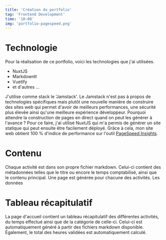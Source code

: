 ```yaml
---
title: 'Création du portfolio'
tag: 'Frontend Development'
time: '10:00'
img: 'portfolio-pagespeed.png'
---
```


# Technologie

Pour la réalisation de ce portfolio, voici les technologies que j'ai utilisées.

- NuxtJS
- MarkdownIt
- Vuetify
- et d'autres ...


J'utilise comme stack le 'Jamstack'. Le Jamstack n'est pas à propos de technologies spécifiques mais plutôt une nouvelle
manière de construire des sites web qui permet d'avoir de meilleurs performances, une sécurité plus élevée ainsi qu'une
meilleure expérience développeur. Pourquoi attendre la construction de pages en direct quand on peut les générer à
l'avance ? Pour ce faire, j'ai utilisé NuxtJS qui m'a permis de générer un site statique qui peut ensuite être facilement déployé.
Grâce à cela, mon site web obtient 100 % d'indice de performance sur l'outil
[PageSpeed Insights](https://developers.google.com/speed/pagespeed/insights/?url=https%3A%2F%2Fportfolio.simplenotes.be%2F&tab=desktop).

# Contenu

Chaque activité est dans son propre fichier markdown. Celui-ci contient des métadonnées telles que le titre ou encore
le temps comptabilisé, ainsi que le contenu principal.
Une page est générée pour chacune des activités. Les données
 
# Tableau récapitulatif

La page d'accueil contient un tableau récapitulatif des différentes activités, du temps effectué ainsi que de 
la catégorie de celle-ci. Celui-ci est automatiquement généré à partir des fichiers markdown disponible.
Également, le total des heures validées est automatiquement calculé.
